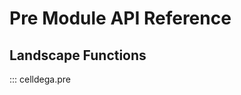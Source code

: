 # Pre Module API Reference

## Landscape Functions

<!-- ::: celldega.pre.landscape -->
::: celldega.pre